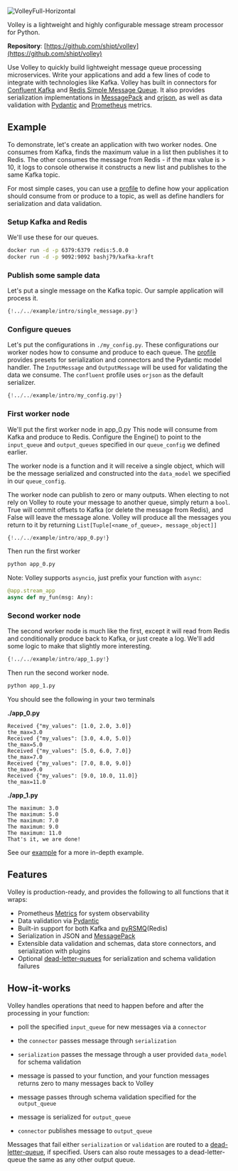 ![VolleyFull-Horizontal](https://user-images.githubusercontent.com/81711984/149005139-f0441dcf-c76e-4112-baf1-998d0a6abdbb.png)


Volley is a lightweight and highly configurable message stream processor for Python.



</a>


</a>

**Repository**: [https://github.com/shipt/volley](https://github.com/shipt/volley)


Use Volley to quickly build lightweight message queue processing microservices. Write your applications and add a few lines of code to integrate with technologies like Kafka. Volley has built in connectors for [Confluent Kafka](https://github.com/confluentinc/confluent-kafka-python) and [Redis Simple Message Queue](https://github.com/mlasevich/PyRSMQ). It also provides serialization implementations in [MessagePack](https://github.com/msgpack/msgpack-python) and [orjson](https://github.com/ijl/orjson), as well as data validation with [Pydantic](https://github.com/samuelcolvin/pydantic) and [Prometheus](https://github.com/prometheus/client_python) metrics.


## Example

To demonstrate, let's create an application with two worker nodes. One consumes from Kafka, finds the maximum value in a list then publishes it to Redis. The other consumes the message from Redis - if the max value is > 10, it logs to console otherwise it constructs a new list and publishes to the same Kafka topic.

For most simple cases, you can use a [profile](./profiles.md) to define how your application should consume from or produce to a topic, as well as define handlers for serialization and data validation.

### Setup Kafka and Redis

We'll use these for our queues.

```bash
docker run -d -p 6379:6379 redis:5.0.0
docker run -d -p 9092:9092 bashj79/kafka-kraft
```

### Publish some sample data

Let's put a single message on the Kafka topic. Our sample application will process it.

```python
{!../../example/intro/single_message.py!}
```

### Configure queues

Let's put the configurations in `./my_config.py`. These configurations our worker nodes how to consume and produce to each queue. The [profile](./profiles.md) provides presets for serialization and connectors and the Pydantic model handler. The `InputMessage` and `OutputMessage` will be used for validating the data we consume. The `confluent` profile uses `orjson` as the default serializer.


```python
{!../../example/intro/my_config.py!}
```

### First worker node

We'll put the first worker node in app_0.py This node will consume from Kafka and produce to Redis. Configure the Engine() to point to the `input_queue` and `output_queues` specified in our `queue_config` we defined earlier.

The worker node is a function and it will receive a single object, which will be the message serialized and constructed into the `data_model` we specified in our `queue_config`.

The worker node can publish to zero or many outputs. When electing to not rely on Volley to route your message to another queue, simply return a `bool`. True will commit offsets to Kafka (or delete the message from Redis), and False will leave the message alone. Volley will produce all the messages you return to it by returning `List[Tuple[<name_of_queue>, message_object]]`

```python
{!../../example/intro/app_0.py!}
```

Then run the first worker

```bash
python app_0.py
```

Note: Volley supports `asyncio`, just prefix your function with `async`:
```python
@app.stream_app
async def my_fun(msg: Any):
```
### Second worker node

The second worker node is much like the first, except it will read from Redis and conditionally produce back to Kafka, or just create a log. We'll add some logic to make that slightly more interesting.

```python
{!../../example/intro/app_1.py!}
```

Then run the second worker node.

```bash
python app_1.py
```


You should see the following in your two terminals

__./app_0.py__
```
Received {"my_values": [1.0, 2.0, 3.0]}
the_max=3.0
Received {"my_values": [3.0, 4.0, 5.0]}
the_max=5.0
Received {"my_values": [5.0, 6.0, 7.0]}
the_max=7.0
Received {"my_values": [7.0, 8.0, 9.0]}
the_max=9.0
Received {"my_values": [9.0, 10.0, 11.0]}
the_max=11.0
```

__./app_1.py__
```
The maximum: 3.0
The maximum: 5.0
The maximum: 7.0
The maximum: 9.0
The maximum: 11.0
That's it, we are done!
```

See our [example](./example.md) for a more in-depth example.

## Features

Volley is production-ready, and provides the following to all functions that it wraps:

- Prometheus [Metrics](./metrics.md) for system observability
- Data validation via [Pydantic](https://pydantic-docs.helpmanual.io/)
- Built-in support for both Kafka and [pyRSMQ](https://github.com/mlasevich/PyRSMQ)(Redis)
- Serialization in JSON and [MessagePack](https://msgpack.org/index.html)
- Extensible data validation and schemas, data store connectors, and serialization with plugins
- Optional [dead-letter-queues](deadletterqueue.md) for serialization and schema validation failures

## How-it-works

Volley handles operations that need to happen before and after the processing in your function:

  - poll the specified `input_queue` for new messages via a `connector`

  - the `connector` passes message through `serialization`

  - `serialization` passes the message through a user provided `data_model` for schema validation

  - message is passed to your function, and your function messages returns zero to many messages back to Volley

  - message passes through schema validation specified for the `output_queue`

  - message is serialized for `output_queue`

  - `connector` publishes message to `output_queue`


Messages that fail either `serialization` or `validation` are routed to a [dead-letter-queue](./deadletterqueue.md), if specified. Users can also route messages to a dead-letter-queue the same as any other output queue.